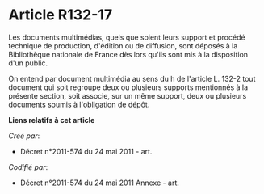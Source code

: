 # Article R132-17

Les documents multimédias, quels que soient leurs support et procédé technique de production, d'édition ou de diffusion, sont
déposés à la Bibliothèque nationale de France dès lors qu'ils sont mis à la disposition d'un public.

On entend par document multimédia au sens du h de l'article L. 132-2 tout document qui soit regroupe deux ou plusieurs
supports mentionnés à la présente section, soit associe, sur un même support, deux ou plusieurs documents soumis à
l'obligation de dépôt.

**Liens relatifs à cet article**

_Créé par_:

  - Décret n°2011-574 du 24 mai 2011  - art.

_Codifié par_:

  - Décret n°2011-574 du 24 mai 2011 Annexe - art.

